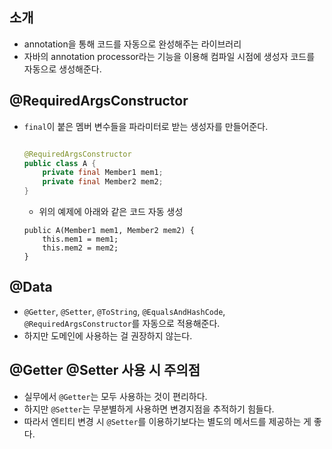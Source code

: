 ## 소개
- annotation을 통해 코드를 자동으로 완성해주는 라이브러리
- 자바의 annotation processor라는 기능을 이용해 컴파일 시점에 생성자 코드를 자동으로 생성해준다.

## @RequiredArgsConstructor
- `final`이 붙은 멤버 변수들을 파라미터로 받는 생성자를 만들어준다.
    ```java

    @RequiredArgsConstructor
    public class A {
        private final Member1 mem1;
        private final Member2 mem2;
    }
    ```
    - 위의 예제에 아래와 같은 코드 자동 생성
    ```
    public A(Member1 mem1, Member2 mem2) {
        this.mem1 = mem1;
        this.mem2 = mem2;
    }
    ```

## @Data
- `@Getter`, `@Setter`, `@ToString`, `@EqualsAndHashCode`, `@RequiredArgsConstructor`를 자동으로 적용해준다.
- 하지만 도메인에 사용하는 걸 권장하지 않는다.

## @Getter @Setter 사용 시 주의점
- 실무에서 `@Getter`는 모두 사용하는 것이 편리하다.
- 하지만 `@Setter`는 무분별하게 사용하면 변경지점을 추적하기 힘들다.
- 따라서 엔티티 변경 시 `@Setter`를 이용하기보다는 별도의 메서드를 제공하는 게 좋다.
